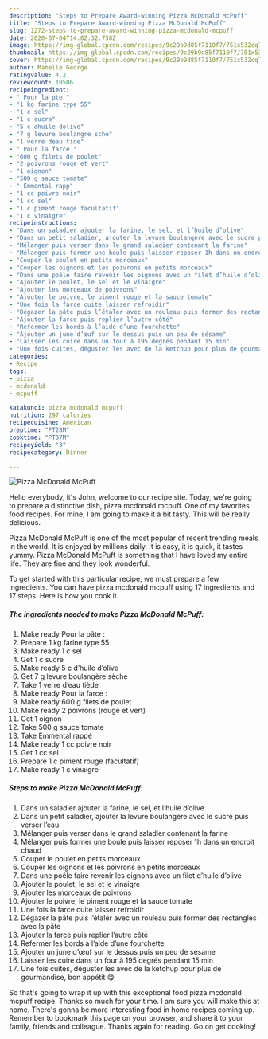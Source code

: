 ```yaml
---
description: "Steps to Prepare Award-winning Pizza McDonald McPuff"
title: "Steps to Prepare Award-winning Pizza McDonald McPuff"
slug: 1272-steps-to-prepare-award-winning-pizza-mcdonald-mcpuff
date: 2020-07-04T14:02:32.758Z
image: https://img-global.cpcdn.com/recipes/9c29b9d85f7110f7/751x532cq70/pizza-mcdonald-mcpuff-photo-principale-de-la-recette.jpg
thumbnail: https://img-global.cpcdn.com/recipes/9c29b9d85f7110f7/751x532cq70/pizza-mcdonald-mcpuff-photo-principale-de-la-recette.jpg
cover: https://img-global.cpcdn.com/recipes/9c29b9d85f7110f7/751x532cq70/pizza-mcdonald-mcpuff-photo-principale-de-la-recette.jpg
author: Mabelle George
ratingvalue: 4.2
reviewcount: 10506
recipeingredient:
- " Pour la pte "
- "1 kg farine type 55"
- "1 c sel"
- "1 c sucre"
- "5 c dhuile dolive"
- "7 g levure boulangre sche"
- "1 verre deau tide"
- " Pour la farce "
- "600 g filets de poulet"
- "2 poivrons rouge et vert"
- "1 oignon"
- "500 g sauce tomate"
- " Emmental rapp"
- "1 cc poivre noir"
- "1 cc sel"
- "1 c piment rouge facultatif"
- "1 c vinaigre"
recipeinstructions:
- "Dans un saladier ajouter la farine, le sel, et l’huile d’olive"
- "Dans un petit saladier, ajouter la levure boulangère avec le sucre puis verser l’eau"
- "Mélanger puis verser dans le grand saladier contenant la farine"
- "Mélanger puis former une boule puis laisser reposer 1h dans un endroit chaud"
- "Couper le poulet en petits morceaux"
- "Couper les oignons et les poivrons en petits morceaux"
- "Dans une poêle faire revenir les oignons avec un filet d’huile d’olive"
- "Ajouter le poulet, le sel et le vinaigre"
- "Ajouter les morceaux de poivrons"
- "Ajouter le poivre, le piment rouge et la sauce tomate"
- "Une fois la farce cuite laisser refroidir"
- "Dégazer la pâte puis l’étaler avec un rouleau puis former des rectangles avec la pâte"
- "Ajouter la farce puis replier l’autre côté"
- "Refermer les bords à l’aide d’une fourchette"
- "Ajouter un june d’œuf sur le dessus puis un peu de sésame"
- "Laisser les cuire dans un four à 195 degrés pendant 15 min"
- "Une fois cuites, déguster les avec de la ketchup pour plus de gourmandise, bon appétit 😋"
categories:
- Recipe
tags:
- pizza
- mcdonald
- mcpuff

katakunci: pizza mcdonald mcpuff 
nutrition: 297 calories
recipecuisine: American
preptime: "PT28M"
cooktime: "PT37M"
recipeyield: "3"
recipecategory: Dinner

---
```



![Pizza McDonald McPuff](https://img-global.cpcdn.com/recipes/9c29b9d85f7110f7/751x532cq70/pizza-mcdonald-mcpuff-photo-principale-de-la-recette.jpg)

Hello everybody, it's John, welcome to our recipe site. Today, we're going to prepare a distinctive dish, pizza mcdonald mcpuff. One of my favorites food recipes. For mine, I am going to make it a bit tasty. This will be really delicious.

Pizza McDonald McPuff is one of the most popular of recent trending meals in the world. It is enjoyed by millions daily. It is easy, it is quick, it tastes yummy. Pizza McDonald McPuff is something that I have loved my entire life. They are fine and they look wonderful.




To get started with this particular recipe, we must prepare a few ingredients. You can have pizza mcdonald mcpuff using 17 ingredients and 17 steps. Here is how you cook it.

<!--inarticleads1-->

##### The ingredients needed to make Pizza McDonald McPuff:

1. Make ready  Pour la pâte :
1. Prepare 1 kg farine type 55
1. Make ready 1 c sel
1. Get 1 c sucre
1. Make ready 5 c d’huile d’olive
1. Get 7 g levure boulangère sèche
1. Take 1 verre d’eau tiède
1. Make ready  Pour la farce :
1. Make ready 600 g filets de poulet
1. Make ready 2 poivrons (rouge et vert)
1. Get 1 oignon
1. Take 500 g sauce tomate
1. Take  Emmental rappé
1. Make ready 1 cc poivre noir
1. Get 1 cc sel
1. Prepare 1 c piment rouge (facultatif)
1. Make ready 1 c vinaigre




<!--inarticleads2-->

##### Steps to make Pizza McDonald McPuff:

1. Dans un saladier ajouter la farine, le sel, et l’huile d’olive
1. Dans un petit saladier, ajouter la levure boulangère avec le sucre puis verser l’eau
1. Mélanger puis verser dans le grand saladier contenant la farine
1. Mélanger puis former une boule puis laisser reposer 1h dans un endroit chaud
1. Couper le poulet en petits morceaux
1. Couper les oignons et les poivrons en petits morceaux
1. Dans une poêle faire revenir les oignons avec un filet d’huile d’olive
1. Ajouter le poulet, le sel et le vinaigre
1. Ajouter les morceaux de poivrons
1. Ajouter le poivre, le piment rouge et la sauce tomate
1. Une fois la farce cuite laisser refroidir
1. Dégazer la pâte puis l’étaler avec un rouleau puis former des rectangles avec la pâte
1. Ajouter la farce puis replier l’autre côté
1. Refermer les bords à l’aide d’une fourchette
1. Ajouter un june d’œuf sur le dessus puis un peu de sésame
1. Laisser les cuire dans un four à 195 degrés pendant 15 min
1. Une fois cuites, déguster les avec de la ketchup pour plus de gourmandise, bon appétit 😋




So that's going to wrap it up with this exceptional food pizza mcdonald mcpuff recipe. Thanks so much for your time. I am sure you will make this at home. There's gonna be more interesting food in home recipes coming up. Remember to bookmark this page on your browser, and share it to your family, friends and colleague. Thanks again for reading. Go on get cooking!
